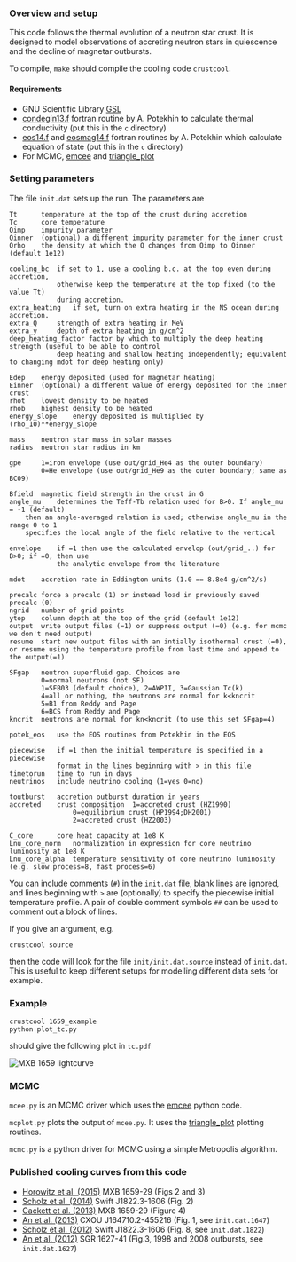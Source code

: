 ### Overview and setup

This code follows the thermal evolution of a neutron star crust. It is designed to model observations of accreting neutron stars in quiescence and the decline of magnetar outbursts.

To compile, `make` should compile the cooling code `crustcool`.

#### Requirements

* GNU Scientific Library [GSL](http://www.gnu.org/software/gsl/) 
* [condegin13.f](http://www.ioffe.ru/astro/conduct/condin.html) fortran routine by A. Potekhin to calculate thermal conductivity (put this in the `c` directory)
* [eos14.f](http://www.ioffe.ru/astro/EIP/index.html) and [eosmag14.f](http://www.ioffe.ru/astro/EIP/index.html) fortran routines by A. Potekhin which calculate equation of state (put this in the `c` directory)
* For MCMC, [emcee](https://github.com/dfm/emcee) and [triangle_plot](https://github.com/dfm/triangle.py)

### Setting parameters 

The file `init.dat` sets up the run. The parameters are

	Tt		temperature at the top of the crust during accretion
	Tc		core temperature
	Qimp	impurity parameter
	Qinner 	(optional) a different impurity parameter for the inner crust
	Qrho	the density at which the Q changes from Qimp to Qinner (default 1e12)

	cooling_bc	if set to 1, use a cooling b.c. at the top even during accretion,
				otherwise keep the temperature at the top fixed (to the value Tt) 
				during accretion.
	extra_heating	if set, turn on extra heating in the NS ocean during accretion.
	extra_Q		strength of extra heating in MeV
	extra_y		depth of extra heating in g/cm^2
	deep_heating_factor	factor by which to multiply the deep heating strength (useful to be able to control
				deep heating and shallow heating independently; equivalent to changing mdot for deep heating only)

	Edep	energy deposited (used for magnetar heating)
	Einner	(optional) a different value of energy deposited for the inner crust
	rhot	lowest density to be heated
	rhob	highest density to be heated
	energy_slope	energy deposited is multiplied by  (rho_10)**energy_slope

	mass	neutron star mass in solar masses
	radius	neutron star radius in km

	gpe		1=iron envelope (use out/grid_He4 as the outer boundary)
			0=He envelope (use out/grid_He9 as the outer boundary; same as BC09)

	Bfield  magnetic field strength in the crust in G
	angle_mu	determines the Teff-Tb relation used for B>0. If angle_mu = -1 (default)
		then an angle-averaged relation is used; otherwise angle_mu in the range 0 to 1
		specifies the local angle of the field relative to the vertical

	envelope	if =1 then use the calculated envelop (out/grid_..) for B>0; if =0, then use
				the analytic envelope from the literature

	mdot	accretion rate in Eddington units (1.0 == 8.8e4 g/cm^2/s)

	precalc	force a precalc (1) or instead load in previously saved precalc (0)
	ngrid	number of grid points
	ytop	column depth at the top of the grid (default 1e12)
	output	write output files (=1) or suppress output (=0) (e.g. for mcmc we don't need output)
	resume	start new output files with an intially isothermal crust (=0), or resume using the temperature profile from last time and append to the output(=1) 
	
	SFgap	neutron superfluid gap. Choices are
			0=normal neutrons (not SF)
			1=SFB03 (default choice), 2=AWPII, 3=Gaussian Tc(k)
			4=all or nothing, the neutrons are normal for k<kncrit
			5=B1 from Reddy and Page
			6=BCS from Reddy and Page
	kncrit	neutrons are normal for kn<kncrit (to use this set SFgap=4)
	
	potek_eos	use the EOS routines from Potekhin in the EOS

	piecewise	if =1 then the initial temperature is specified in a piecewise
				format in the lines beginning with > in this file
	timetorun	time to run in days
	neutrinos	include neutrino cooling (1=yes 0=no)

	toutburst	accretion outburst duration in years
	accreted	crust composition  1=accreted crust (HZ1990)
					0=equilibrium crust (HP1994;DH2001)
					2=accreted crust (HZ2003)
					
	C_core		core heat capacity at 1e8 K
	Lnu_core_norm	normalization in expression for core neutrino luminosity at 1e8 K
	Lnu_core_alpha	temperature sensitivity of core neutrino luminosity (e.g. slow process=8, fast process=6)
	
	
You can include comments (`#`) in the `init.dat` file, blank lines are ignored, and lines beginning with `>` are (optionally) to specify the piecewise initial temperature profile. A pair of double comment symbols `##` can be used to comment out a block of lines.

If you give an argument, e.g.

	crustcool source

then the code will look for the file `init/init.dat.source` instead of `init.dat`. This is useful to keep different setups for modelling different data sets for example.

### Example

	crustcool 1659_example
	python plot_tc.py

should give the following plot in `tc.pdf`

![MXB 1659 lightcurve](https://github.com/andrewcumming/crustcool/raw/master/1659_example.png)


### MCMC

`mcee.py` is an MCMC driver which uses the [emcee](http://dan.iel.fm/emcee/current) python code. 

`mcplot.py` plots the output of `mcee.py`. It uses the [triangle_plot](http://pypi.python.org/pypi/triangle_plot) plotting routines.

`mcmc.py` is a python driver for MCMC using a simple Metropolis algorithm.


### Published cooling curves from this code

* [Horowitz et al. (2015)](http://arxiv.org/abs/1410.2197) MXB 1659-29 (Figs 2 and 3)
* [Scholz et al. (2014)](http://lanl.arxiv.org/abs/1401.6965) Swift J1822.3-1606 (Fig. 2)
* [Cackett et al. (2013)](http://arxiv.org/abs/1306.1776) MXB 1659-29 (Figure 4)
* [An et al. (2013)](http://arxiv.org/abs/1212.0184) CXOU J164710.2-455216 (Fig. 1, see `init.dat.1647`)
* [Scholz et al. (2012)](http://lanl.arxiv.org/abs/1204.1034) Swift J1822.3-1606 (Fig. 8, see `init.dat.1822`)
* [An et al. (2012)](http://arxiv.org/abs/1208.1419) SGR 1627-41 (Fig.3, 1998 and 2008 outbursts, see `init.dat.1627`)
